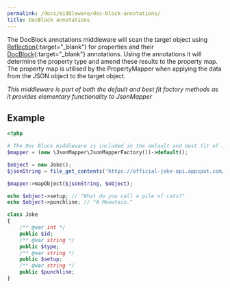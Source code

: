 ```yaml
---
permalink: /docs/middleware/doc-block-annotations/  
title: DocBlock annotations  
---
```


The DocBlock annotations middleware will scan the target object using [Reflection](https://www.php.net/manual/en/intro.reflection.php){:target="_blank"}
for properties and their [DocBlock](https://docs.phpdoc.org/latest/references/phpdoc/index.html){:target="_blank"}  annotations. 
Using the annotations it will determine the property type and amend these results to the property map.
The property map is utilised by the PropertyMapper when applying the data from the JSON object to the target object. 

_This middleware is part of both the default and best fit factory methods as it provides elementary functionality to JsonMapper_

## Example
```php
<?php

# The Doc Block middleware is included in the default and best fit of JsonMapper.
$mapper = (new \JsonMapper\JsonMapperFactory())->default();

$object = new Joke();
$jsonString = file_get_contents('https://official-joke-api.appspot.com/jokes/random');

$mapper->mapObject($jsonString, $object);

echo $object->setup; // "What do you call a pile of cats?"
echo $object->punchline; // "A Meowtain."

class Joke
{
    /** @var int */
    public $id;
    /** @var string */
    public $type;
    /** @var string */
    public $setup;
    /** @var string */
    public $punchline;
}
```